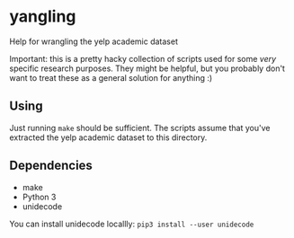 # yangling

Help for wrangling the yelp academic dataset

Important: this is a pretty hacky collection of scripts used for some *very*
specific research purposes. They might be helpful, but you probably don't
want to treat these as a general solution for anything :)

## Using

Just running `make` should be sufficient. The scripts assume that you've
extracted the yelp academic dataset to this directory.

## Dependencies

* make
* Python 3
* unidecode

You can install unidecode locallly: `pip3 install --user unidecode`
